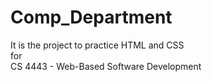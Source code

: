 # Comp_Department
It is the project to practice HTML and CSS
<br> for <br>
CS 4443 - Web-Based Software Development
